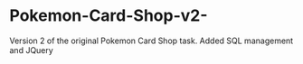 # Pokemon-Card-Shop-v2-
Version 2 of the original Pokemon Card Shop task. Added SQL management and JQuery
